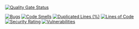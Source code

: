 [![Quality Gate Status](http://audit.loyalty.cxforge.com/api/project_badges/measure?project=shoutout-loyalty-campaign-service&metric=alert_status&token=sqb_2bbb82273d3bb6938e31a1a4210bbfe61fa8a627)](http://audit.loyalty.cxforge.com/dashboard?id=shoutout-loyalty-campaign-service)

[![Bugs](http://audit.loyalty.cxforge.com/api/project_badges/measure?project=shoutout-loyalty-campaign-service&metric=bugs&token=sqb_2bbb82273d3bb6938e31a1a4210bbfe61fa8a627)](http://audit.loyalty.cxforge.com/dashboard?id=shoutout-loyalty-campaign-service) [![Code Smells](http://audit.loyalty.cxforge.com/api/project_badges/measure?project=shoutout-loyalty-campaign-service&metric=code_smells&token=sqb_2bbb82273d3bb6938e31a1a4210bbfe61fa8a627)](http://audit.loyalty.cxforge.com/dashboard?id=shoutout-loyalty-campaign-service) [![Duplicated Lines (%)](http://audit.loyalty.cxforge.com/api/project_badges/measure?project=shoutout-loyalty-campaign-service&metric=duplicated_lines_density&token=sqb_2bbb82273d3bb6938e31a1a4210bbfe61fa8a627)](http://audit.loyalty.cxforge.com/dashboard?id=shoutout-loyalty-campaign-service) [![Lines of Code](http://audit.loyalty.cxforge.com/api/project_badges/measure?project=shoutout-loyalty-campaign-service&metric=ncloc&token=sqb_2bbb82273d3bb6938e31a1a4210bbfe61fa8a627)](http://audit.loyalty.cxforge.com/dashboard?id=shoutout-loyalty-campaign-service) [![Security Rating](http://audit.loyalty.cxforge.com/api/project_badges/measure?project=shoutout-loyalty-campaign-service&metric=security_rating&token=sqb_2bbb82273d3bb6938e31a1a4210bbfe61fa8a627)](http://audit.loyalty.cxforge.com/dashboard?id=shoutout-loyalty-campaign-service) [![Vulnerabilities](http://audit.loyalty.cxforge.com/api/project_badges/measure?project=shoutout-loyalty-campaign-service&metric=vulnerabilities&token=sqb_2bbb82273d3bb6938e31a1a4210bbfe61fa8a627)](http://audit.loyalty.cxforge.com/dashboard?id=shoutout-loyalty-campaign-service)
